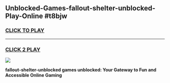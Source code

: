 
## Unblocked-Games-fallout-shelter-unblocked-Play-Online #t8bjw
<h3>
<a href="https://news.freeplayer.one?title=fallout-shelter-unblocked&ref=3">CLICK TO PLAY</a></h3>
<hr>

<h3>
<a href="https://news.freeplayer.one?title=fallout-shelter-unblocked&ref=3">CLICK 2 PLAY</a>
  
</h3>

<a href="https://news.freeplayer.one?title=fallout-shelter-unblocked&ref=3"><img src="https://clearcache.store/games.png"></a>


**fallout-shelter-unblocked games unblocked: Your Gateway to Fun and Accessible Online Gaming**
